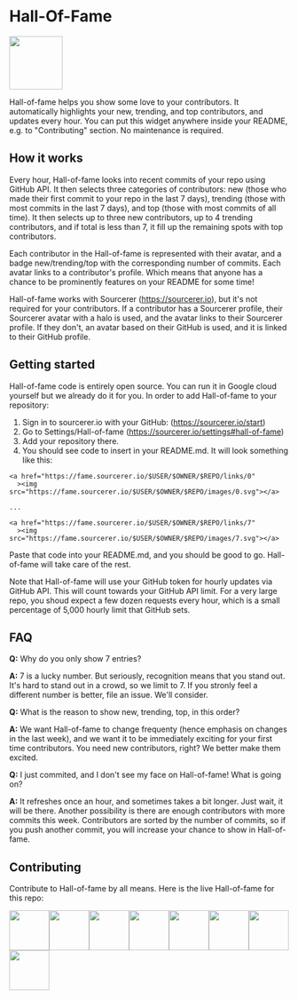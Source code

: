 # Hall-Of-Fame

<img src="https://user-images.githubusercontent.com/20287615/43668986-d98186cc-9734-11e8-9c3e-3956a512be04.png" height="96px">

Hall-of-fame helps you show some love to your contributors. It automatically highlights your new, trending, and top contributors, and updates every hour. You can put this widget anywhere inside your README, e.g. to "Contributing" section. No maintenance is required.

## How it works

Every hour, Hall-of-fame looks into recent commits of your repo using GitHub API. It then selects three categories of contributors: new (those who made their first commit to your repo in the last 7 days), trending (those with most commits in the last 7 days), and top (those with most commits of all time). It then selects up to three new contributors, up to 4 trending contributors, and if total is less than 7, it fill up the remaining spots with top contributors.

Each contributor in the Hall-of-fame is represented with their avatar, and a badge new/trending/top with the corresponding number of commits. Each avatar links to a contributor's profile. Which means that anyone has a chance to be prominently features on your README for some time!

Hall-of-fame works with Sourcerer (https://sourcerer.io), but it's not required for your contributors. If a contributor has a Sourcerer profile, their Sourcerer avatar with a halo is used, and the avatar links to their Sourcerer profile. If they don't, an avatar based on their GitHub is used, and it is linked to their GitHub profile.

## Getting started

Hall-of-fame code is entirely open source. You can run it in Google cloud yourself but we already do it for you. In order to add Hall-of-fame to your repository:

1. Sign in to sourcerer.io with your GitHub: (https://sourcerer.io/start)
2. Go to Settings/Hall-of-fame (https://sourcerer.io/settings#hall-of-fame)
3. Add your repository there.
4. You should see code to insert in your README.md. It will look something like this:

```
<a href="https://fame.sourcerer.io/$USER/$OWNER/$REPO/links/0"
  ><img src="https://fame.sourcerer.io/$USER/$OWNER/$REPO/images/0.svg"></a>

...

<a href="https://fame.sourcerer.io/$USER/$OWNER/$REPO/links/7"
  ><img src="https://fame.sourcerer.io/$USER/$OWNER/$REPO/images/7.svg"></a>
```
Paste that code into your README.md, and you should be good to go. Hall-of-fame will take care of the rest.

Note that Hall-of-fame will use your GitHub token for hourly updates via GitHub API. This will count towards your GitHub API limit. For a very large repo, you shoud expect a few dozen requests every hour, which is a small percentage of 5,000 hourly limit that GitHub sets.

## FAQ

**Q:** Why do you only show 7 entries?

**A:** 7 is a lucky number. But seriously, recognition means that you stand out. It's hard to stand out in a crowd, so we limit to 7. If you stronly feel a different number is better, file an issue. We'll consider.

**Q:** What is the reason to show new, trending, top, in this order?

**A:** We want Hall-of-fame to change frequenty (hence emphasis on changes in the last week), and we want it to be immediately exciting for your first time contributors. You need new contributors, right? We better make them excited.

**Q:** I just commited, and I don't see my face on Hall-of-fame! What is going on?

**A:** It refreshes once an hour, and sometimes takes a bit longer. Just wait, it will be there. Another possibility is there are enough contributors with more commits this week. Contributors are sorted by the number of commits, so if you push another commit, you will increase your chance to show in Hall-of-fame.

## Contributing

Contribute to Hall-of-fame by all means. Here is the live Hall-of-fame for this repo:

<a href="https://sourcerer.io/fame/sergey48k/sourcerer-io/hall-of-fame/links/0"><img src="https://sourcerer.io/fame/sergey48k/sourcerer-io/hall-of-fame/images/0" height="72px" /></a><a href="https://sourcerer.io/fame/sergey48k/sourcerer-io/hall-of-fame/links/1"><img src="https://sourcerer.io/fame/sergey48k/sourcerer-io/hall-of-fame/images/1" height="72px" /></a><a href="https://sourcerer.io/fame/sergey48k/sourcerer-io/hall-of-fame/links/2"><img src="https://sourcerer.io/fame/sergey48k/sourcerer-io/hall-of-fame/images/2" height="72px" /></a><a href="https://sourcerer.io/fame/sergey48k/sourcerer-io/hall-of-fame/links/3"><img src="https://sourcerer.io/fame/sergey48k/sourcerer-io/hall-of-fame/images/3" height="72px" /></a><a href="https://sourcerer.io/fame/sergey48k/sourcerer-io/hall-of-fame/links/4"><img src="https://sourcerer.io/fame/sergey48k/sourcerer-io/hall-of-fame/images/4" height="72px" /></a><a href="https://sourcerer.io/fame/sergey48k/sourcerer-io/hall-of-fame/links/5"><img src="https://sourcerer.io/fame/sergey48k/sourcerer-io/hall-of-fame/images/5" height="72px" /></a><a href="https://sourcerer.io/fame/sergey48k/sourcerer-io/hall-of-fame/links/6"><img src="https://sourcerer.io/fame/sergey48k/sourcerer-io/hall-of-fame/images/6" height="72px" /></a><a href="https://sourcerer.io/fame/sergey48k/sourcerer-io/hall-of-fame/links/7"><img src="https://sourcerer.io/fame/sergey48k/sourcerer-io/hall-of-fame/images/7" height="72px" /></a>
